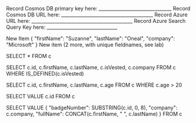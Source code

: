 Record Cosmos DB primary key here: _______________________________
Record Cosmos DB URL here: _______________________________________
Record Azure URL here: ___________________________________________
Record Azure Search Query Key here: ______________________________



New Item
{
    "firstName": "Suzanne",
    "lastName": "Oneal",
    "company": "Microsoft"
}
New item (2 more, with unique fieldnames, see lab)

SELECT * FROM c

SELECT c.id, c.firstName, c.lastName, c.isVested, c.company
FROM c WHERE IS_DEFINED(c.isVested)

SELECT c.id, c.firstName, c.lastName, c.age
FROM c WHERE c.age > 20

SELECT VALUE c.id
FROM c

SELECT VALUE {
    "badgeNumber": SUBSTRING(c.id, 0, 8),
    "company": c.company,
    "fullName": CONCAT(c.firstName, " ", c.lastName)
}
FROM c
